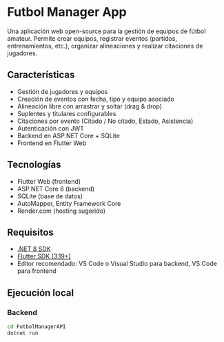 # Futbol Manager App

Una aplicación web open-source para la gestión de equipos de fútbol amateur. Permite crear equipos, registrar eventos (partidos, entrenamientos, etc.), organizar alineaciones y realizar citaciones de jugadores.

## Características

- Gestión de jugadores y equipos
- Creación de eventos con fecha, tipo y equipo asociado
- Alineación libre con arrastrar y soltar (drag & drop)
- Suplentes y titulares configurables
- Citaciones por evento (Citado / No citado, Estado, Asistencia)
- Autenticación con JWT
- Backend en ASP.NET Core + SQLite
- Frontend en Flutter Web

## Tecnologías

- Flutter Web (frontend)
- ASP.NET Core 8 (backend)
- SQLite (base de datos)
- AutoMapper, Entity Framework Core
- Render.com (hosting sugerido)

## Requisitos

- [.NET 8 SDK](https://dotnet.microsoft.com/en-us/download)
- [Flutter SDK (3.19+)](https://docs.flutter.dev/get-started/install)
- Editor recomendado: VS Code o Visual Studio para backend, VS Code para frontend

## Ejecución local

### Backend

```bash
cd FutbolManagerAPI
dotnet run
